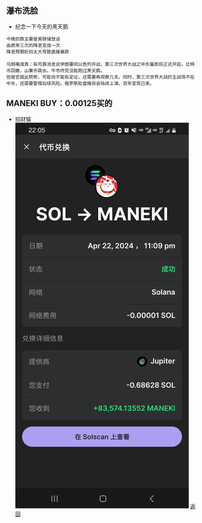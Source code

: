 ## 瀑布洗脸

- 纪念一下今天的黑天鹅

```commandline
今晚的跌主要是美联储放话
由原来三次的降息变成一次
降息预期折扣太大导致直接暴跌

乌鸦嘴成真：有可靠消息说伊朗要同以色列开战，第三次世界大战之中东篇即将正式开启。比特币回撤，山寨币跳水。牛市终究没能跑过黑天鹅。
但是否就此转熊，可能尚不能有定论。还需要再观察几天。同时，第三次世界大战的主战场不在中东，还需要警惕后续风险。俄罗斯轮盘赌将会陆续上演。百年变局已来。
```

## MANEKI BUY：0.00125买的

- 招财猫
  ![47114d507a08e2fa9e9c8a9b1ee681d.jpg](47114d507a08e2fa9e9c8a9b1ee681d.jpg)
  [返回](..%2F..%2F..%2FREADME.md)